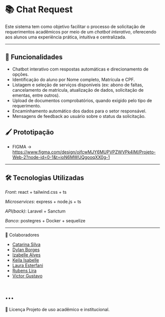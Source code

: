 # 📚 Chat Request

Este sistema tem como objetivo facilitar o processo de solicitação de requerimentos acadêmicos por meio de um *chatbot interativo*, oferecendo aos alunos uma experiência prática, intuitiva e centralizada.

---

## 🧠 Funcionalidades

- Chatbot interativo com respostas automáticas e direcionamento de opções.
- Identificação do aluno por Nome completo, Matrícula e CPF.
- Listagem e seleção de serviços disponíveis (ex: abono de faltas, cancelamento de matrícula, atualização de dados, solicitação de ementas, entre outros).
- Upload de documentos comprobatórios, quando exigido pelo tipo de requerimento.
- Encaminhamento automático dos dados para o setor responsável.
- Mensagens de feedback ao usuário sobre o status da solicitação.

## 🖌️ Prototipação

- FIGMA -> https://www.figma.com/design/ojfcwMJY6MUPVPZWVPk4IM/Projeto-Web-2?node-id=0-1&t=ioN6MWUQgooqXX0g-1

---

## 🛠 Tecnologias Utilizadas

*Front*: react + tailwind.css + ts

*Microservices*:  express + node.js + ts 

*API(back)*: Laravel + Sanctum

*Banco*: postegres + Docker + sequelize

---

🤝 Colaboradores

- [Catarina Silva](mailto:catarinasouzasilvao@gmail.com)
- [Dylan Borges](mailto:dylanborges06@gmail.com)
- [Izabelle Alves](mailto:izabelle.alvesbl@gmail.com)
- [Keila Isabelle](mailto:keiila_isabelle@outlook.com)
- [Laura Esterfani](mailto:lauraestefa4@gmail.com)
- [Rubens Lira](mailto:rubenslira371@gmail.com)
- [Victor Gustavo](mailto:)

# ...

📄 Licença
Projeto de uso acadêmico e institucional.
